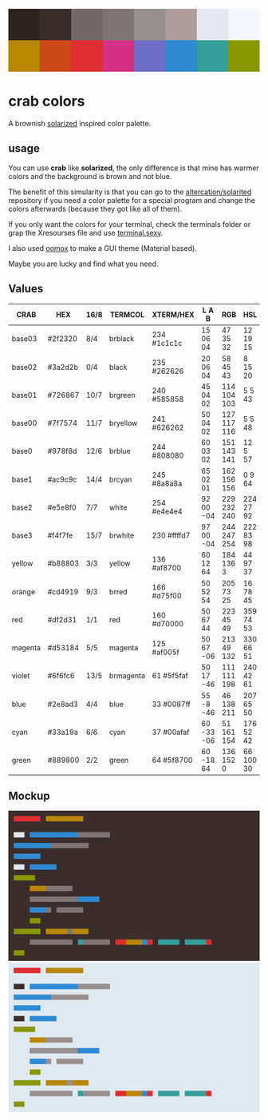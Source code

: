 ![Banner](img/banner.png)

# crab colors
A brownish [solarized](https://ethanschoonover.com/solarized/) inspired color palette.

## usage
You can use **crab** like **solarized**, the only difference is that mine has warmer colors and the background is brown and not blue.

The benefit of this simularity is that you can go to the [altercation/solarited](https://github.com/altercation/solarized) repository if you need a color palette for a special program and change the colors afterwards (because they got like all of them).

If you only want the colors for your terminal, check the terminals folder or grap the Xresourses file and use [terminal.sexy](httpy://terminal.sexyi).

I also used [oomox](https://github.com/themix-project/oomox) to make a GUI theme (Material based).

Maybe you are lucky and find what you need.

## Values
CRAB      | HEX     | 16/8 | TERMCOL   | XTERM/HEX   | L A B      | RGB         | HSL
--------- | ------- | ---- | --------- | ----------- | ---------- | ----------- | -----------
base03    | #2f2320 | 8/4  | brblack   | 234 #1c1c1c | 15  06  04 |  47  35  32 |  12  19  15
base02    | #3a2d2b | 0/4  | black     | 235 #262626 | 20  06  04 |  58  45  43 |   8  15  20
base01    | #726867 | 10/7 | brgreen   | 240 #585858 | 45  04  02 | 114 104 103 |   5   5  43
base00    | #7f7574 | 11/7 | bryellow  | 241 #626262 | 50  04  02 | 127 117 116 |   5   5  48
base0     | #978f8d | 12/6 | brblue    | 244 #808080 | 60  03  02 | 151 143 141 |  12   5  57
base1     | #ac9c9c | 14/4 | brcyan    | 245 #8a8a8a | 65  02  01 | 162 156 156 |   0   9  64
base2     | #e5e8f0 | 7/7  | white     | 254 #e4e4e4 | 92  00 -04 | 229 232 240 | 224  27  92
base3     | #f4f7fe | 15/7 | brwhite   | 230 #ffffd7 | 97  00 -04 | 244 247 254 | 222  83  98
yellow    | #b88803 | 3/3  | yellow    | 136 #af8700 | 60  12  64 | 184 136   3 |  44  97  37
orange    | #cd4919 | 9/3  | brred     | 166 #d75f00 | 50  52  54 | 205  73  25 |  16  78  45
red       | #df2d31 | 1/1  | red       | 160 #d70000 | 50  67  44 | 223  45  49 | 359  74  53
magenta   | #d53184 | 5/5  | magenta   | 125 #af005f | 50  67 -06 | 213  49 132 | 330  66  51
violet    | #6f6fc6 | 13/5 | brmagenta |  61 #5f5faf | 50  17 -46 | 111 111 198 | 240  42  61
blue      | #2e8ad3 | 4/4  | blue      |  33 #0087ff | 55  -8 -46 |  46 138 211 | 207  65  50
cyan      | #33a19a | 6/6  | cyan      |  37 #00afaf | 60 -33 -06 |  51 161 154 | 176  52  42
green     | #889800 | 2/2  | green     |  64 #5f8700 | 60 -18  64 | 136 152   0 |  66 100  30

## Mockup

![dark](img/code-example-dark.png)
![light](img/code-example-light.png)

